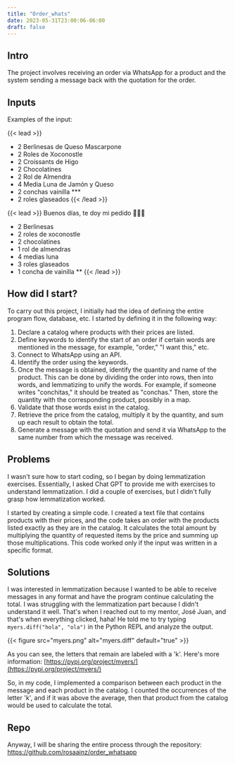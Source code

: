 ```yaml
---
title: "Order_whats"
date: 2023-05-31T23:00:06-06:00
draft: false
---
```


## Intro 
The project involves receiving an order via WhatsApp for a product and the system sending a message back with the quotation for the order.

## Inputs
Examples of the input:

{{< lead >}}
* 2 Berlinesas de Queso Mascarpone
* 2 Roles de Xoconostle
* 2 Croissants de Higo
* 2 Chocolatines
* 2 Rol de Almendra
* 4 Media Luna de Jamón y Queso
* 2 conchas vainilla ***
* 2 roles glaseados
{{< /lead >}}

{{< lead >}}
Buenos días, te doy mi pedido 😬😬😬
* 2 Berlinesas
* 2 roles de xoconostle 
* 2 chocolatines
* 1 rol de almendras 
* 4 medias luna 
* 3 roles glaseados
* 1 concha de vainilla **
{{< /lead >}}

## How did I start? 

To carry out this project, I initially had the idea of defining the entire program flow, database, etc. I started by defining it in the following way:
1. Declare a catalog where products with their prices are listed.
2. Define keywords to identify the start of an order if certain words are mentioned in the message, for example, "order," "I want this," etc.
3. Connect to WhatsApp using an API.
4. Identify the order using the keywords.
5. Once the message is obtained, identify the quantity and name of the product. This can be done by dividing the order into rows, then into words, and lemmatizing to unify the words. For example, if someone writes "conchitas," it should be treated as "conchas." Then, store the quantity with the corresponding product, possibly in a map.
6. Validate that those words exist in the catalog.
7. Retrieve the price from the catalog, multiply it by the quantity, and sum up each result to obtain the total.
8. Generate a message with the quotation and send it via WhatsApp to the same number from which the message was received.

## Problems

I wasn't sure how to start coding, so I began by doing lemmatization exercises. Essentially, I asked Chat GPT to provide me with exercises to understand lemmatization. I did a couple of exercises, but I didn't fully grasp how lemmatization worked.

I started by creating a simple code. I created a text file that contains products with their prices, and the code takes an order with the products listed exactly as they are in the catalog. It calculates the total amount by multiplying the quantity of requested items by the price and summing up those multiplications. This code worked only if the input was written in a specific format.

## Solutions

I was interested in lemmatization because I wanted to be able to receive messages in any format and have the program continue calculating the total. I was struggling with the lemmatization part because I didn't understand it well. That's when I reached out to my mentor, José Juan, and that's when everything clicked, haha! He told me to try typing `myers.diff("hola", "ola")` in the Python REPL and analyze the output.


{{< figure src="myers.png" alt="myers.diff" default="true" >}}


As you can see, the letters that remain are labeled with a 'k'. Here's more information: [https://pypi.org/project/myers/](https://pypi.org/project/myers/)

So, in my code, I implemented a comparison between each product in the message and each product in the catalog. I counted the occurrences of the letter 'k', and if it was above the average, then that product from the catalog would be used to calculate the total.

## Repo
Anyway,  I will be sharing the entire process through the repository: https://github.com/rosaainz/order_whatsapp

